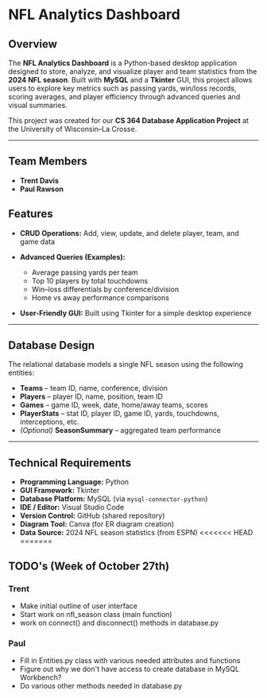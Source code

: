 # NFL Analytics Dashboard

## Overview
The **NFL Analytics Dashboard** is a Python-based desktop application designed to store, analyze, and visualize player and team statistics from the **2024 NFL season**. Built with **MySQL** and a **Tkinter** GUI, this project allows users to explore key metrics such as passing yards, win/loss records, scoring averages, and player efficiency through advanced queries and visual summaries.

This project was created for our **CS 364 Database Application Project** at the University of Wisconsin–La Crosse.

---

## Team Members
- **Trent Davis**
- **Paul Rawson**

## Features
- **CRUD Operations:** Add, view, update, and delete player, team, and game data  
- **Advanced Queries (Examples):**  
  - Average passing yards per team  
  - Top 10 players by total touchdowns  
  - Win–loss differentials by conference/division  
  - Home vs away performance comparisons  

- **User-Friendly GUI:** Built using Tkinter for a simple desktop experience

---

## Database Design
The relational database models a single NFL season using the following entities:  
- **Teams** – team ID, name, conference, division  
- **Players** – player ID, name, position, team ID  
- **Games** – game ID, week, date, home/away teams, scores  
- **PlayerStats** – stat ID, player ID, game ID, yards, touchdowns, interceptions, etc.  
- *(Optional)* **SeasonSummary** – aggregated team performance  

---

## Technical Requirements
- **Programming Language:** Python 
- **GUI Framework:** Tkinter  
- **Database Platform:** MySQL (via `mysql-connector-python`)  
- **IDE / Editor:** Visual Studio Code  
- **Version Control:** GitHub (shared repository)  
- **Diagram Tool:** Canva (for ER diagram creation)  
- **Data Source:** 2024 NFL season statistics (from ESPN)
<<<<<<< HEAD
=======

## TODO's (Week of October 27th)
### Trent
- Make initial outline of user interface
- Start work on nfl_season class (main function)
- work on connect() and disconnect() methods in database.py
### Paul
- Fill in Entities.py class with various needed attributes and functions
- Figure out why we don't have access to create database in MySQL Workbench?
- Do various other methods needed in database.py
